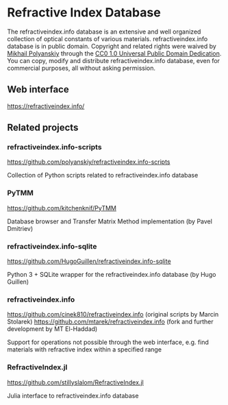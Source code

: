 # Refractive Index Database
The refractiveindex.info database is an extensive and well organized collection of optical constants of various materials. refractiveindex.info database is in public domain. Copyright and related rights were waived by <a href="mailto:polyanskiy@refractiveindex.info">Mikhail Polyanskiy</a> through the <a href="https://creativecommons.org/publicdomain/zero/1.0/">CC0 1.0 Universal Public Domain Dedication</a>. You can copy, modify and distribute refractiveindex.info database, even for commercial purposes, all without asking permission.

## Web interface
https://refractiveindex.info/

## Related projects

### refractiveindex.info-scripts
https://github.com/polyanskiy/refractiveindex.info-scripts

Collection of Python scripts related to refractiveindex.info database

### PyTMM
https://github.com/kitchenknif/PyTMM

Database browser and Transfer Matrix Method implementation (by Pavel Dmitriev)

### refractiveindex.info-sqlite
https://github.com/HugoGuillen/refractiveindex.info-sqlite

Python 3 + SQLite wrapper for the refractiveindex.info database (by Hugo Guillen)

### refractiveindex.info
https://github.com/cinek810/refractiveindex.info (original scripts by Marcin Stolarek)
https://github.com/mtarek/refractiveindex.info (fork and further development by MT El-Haddad)

Support for operations not possible through the web interface, e.g. find materials with refractive index within a specified range

### RefractiveIndex.jl
https://github.com/stillyslalom/RefractiveIndex.jl

Julia interface to refractiveindex.info database
